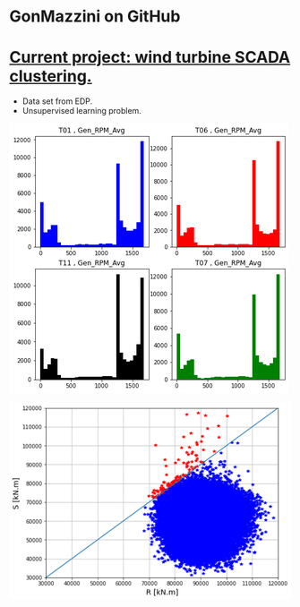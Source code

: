 # GonMazzini on GitHub

# [Current project: wind turbine SCADA clustering.](https://github.com/GonMazzini/Blade-deflection-calculation)
* Data set from EDP.
* Unsupervised learning problem. 

![image](images/Gen%20RPM.png)


![image](images/Reliability%20plot.png?raw=true)
